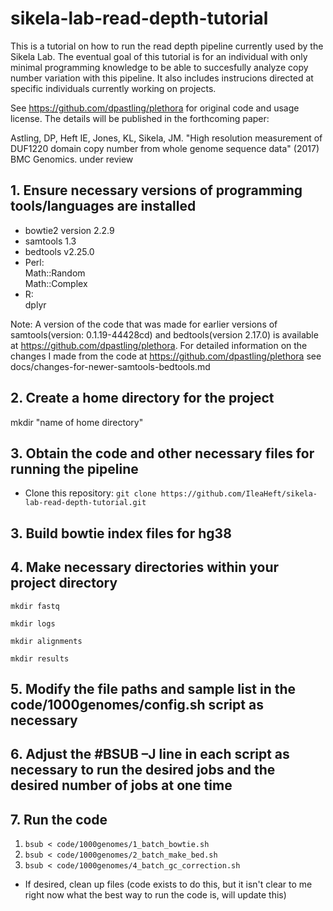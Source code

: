 # sikela-lab-read-depth-tutorial

This is a tutorial on how to run the read depth pipeline currently used by the Sikela Lab. The eventual goal of this tutorial is for an individual with only minimal programming knowledge to be able to succesfully analyze copy number variation with this pipeline. It also includes instrucions directed at specific individuals currently working on projects.

See https://github.com/dpastling/plethora for original code and usage license.  The details will be published in the forthcoming paper:

Astling, DP, Heft IE, Jones, KL, Sikela, JM. "High resolution measurement of DUF1220 domain copy number from whole genome sequence data" (2017) BMC Genomics. under review

## 1. Ensure necessary versions of programming tools/languages are installed
- bowtie2 version 2.2.9  
- samtools 1.3
- bedtools v2.25.0  
- Perl:  
  Math::Random  
  Math::Complex  
- R:  
    dplyr



Note: A version of the code that was made for earlier versions of samtools(version: 0.1.19-44428cd) and bedtools(version 2.17.0) is available at https://github.com/dpastling/plethora.  For detailed information on the changes I made from the code at https://github.com/dpastling/plethora see docs/changes-for-newer-samtools-bedtools.md

## 2. Create a home directory for the project
mkdir "name of home directory"

## 3. Obtain the code and other necessary files for running the pipeline  
- Clone this repository: ```git clone https://github.com/IleaHeft/sikela-lab-read-depth-tutorial.git```

## 3. Build bowtie index files for hg38

## 4. Make necessary directories within your project directory  
```
mkdir fastq
```
```
mkdir logs
```   
```
mkdir alignments
```  
```
mkdir results
```  
## 5. Modify the file paths and sample list in the code/1000genomes/config.sh script as necessary

## 6. Adjust the #BSUB –J line in each script as necessary to run the desired jobs and the desired number of jobs at one time

## 7.  Run the code  
1.  ```bsub < code/1000genomes/1_batch_bowtie.sh```      
2.  ```bsub < code/1000genomes/2_batch_make_bed.sh```  
3.  ```bsub < code/1000genomes/4_batch_gc_correction.sh```
- If desired, clean up files (code exists to do this, but it isn't clear to me right now what the best way to run the code is, will update this)


